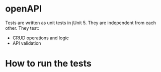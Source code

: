 # openAPI
Tests are written as unit tests in jUnit 5. They are independent from each other. They test:
- CRUD operations and logic
- API validation
# How to run the tests
